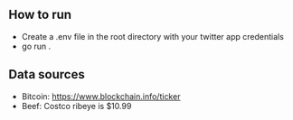  ## How to run 
 - Create a .env file in the root directory with your twitter app credentials
 - go run .
 
 ## Data sources
 - Bitcoin: https://www.blockchain.info/ticker
 - Beef: Costco ribeye is $10.99 
